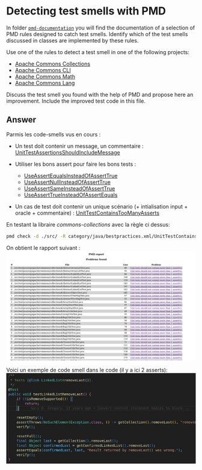 # Detecting test smells with PMD

In folder [`pmd-documentation`](../pmd-documentation) you will find the documentation of a selection of PMD rules designed to catch test smells.
Identify which of the test smells discussed in classes are implemented by these rules.

Use one of the rules to detect a test smell in one of the following projects:

- [Apache Commons Collections](https://github.com/apache/commons-collections)
- [Apache Commons CLI](https://github.com/apache/commons-cli)
- [Apache Commons Math](https://github.com/apache/commons-math)
- [Apache Commons Lang](https://github.com/apache/commons-lang)

Discuss the test smell you found with the help of PMD and propose here an improvement.
Include the improved test code in this file.

## Answer
Parmis les code-smells vus en cours :
* Un test doit contenir un message, un commentaire : [UnitTestAssertionsShouldIncludeMessage](../pmd-documentation/UnitTestAssertionsShouldIncludeMessage.md)
* Utiliser les bons assert pour faire les bons tests :
    - [UseAssertEqualsInsteadOfAssertTrue](../pmd-documentation/UseAssertEqualsInsteadOfAssertTrue.md)
    - [UseAssertNullInsteadOfAssertTrue](../pmd-documentation/UseAssertNullInsteadOfAssertTrue.md)
    - [UseAssertSameInsteadOfAssertTrue](../pmd-documentation/UseAssertSameInsteadOfAssertTrue.md)
    - [UseAssertTrueInsteadOfAssertEquals](../pmd-documentation/UseAssertTrueInsteadOfAssertEquals.md)

* Un cas de test doit contenir un unique scénario (+ intialisation input + oracle + commentaire) : [UnitTestContainsTooManyAsserts](../pmd-documentation/UnitTestContainsTooManyAsserts.md)


En testant la libraire _commons-collections_ avec la règle ci dessus:
```bash
pmd check -d ./src/ -R category/java/bestpractices.xml/UnitTestContainsTooManyAsserts -f html -r ../pmd-report-smell.html
```

On obtient le rapport suivant :
![PMD-REPORT](image-7.png)

Voici un exemple de code smell dans le code (il y a ici 2 asserts):
![code smell](image-8.png)

